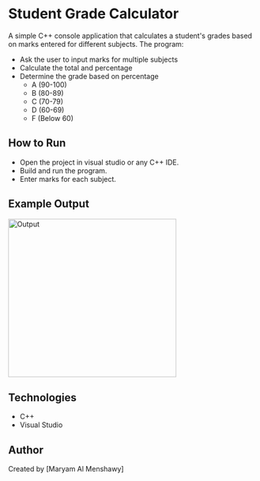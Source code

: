 # Student Grade Calculator 

A simple C++ console application that calculates a student's grades based on marks entered for different subjects.
The program:
- Ask the user to input marks for multiple subjects
- Calculate the total and percentage
- Determine the grade based on percentage
    - A (90-100)
    - B (80-89)
    - C (70-79)
    - D (60-69)
    - F (Below 60)

## How to Run
- Open the project in visual studio or any C++ IDE.
- Build and run the program.
- Enter marks for each subject.

## Example Output
<img width="340" height="320" alt="Output" src="https://github.com/user-attachments/assets/b6086cbb-ed00-4a45-988b-e23f4b2b8d3f" />

## Technologies
- C++
- Visual Studio

## Author
Created by [Maryam Al Menshawy]


